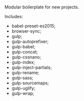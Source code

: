 Modular boilerplate for new projects.

Includes:
- babel-preset-es2015;
- browser-sync;
- gulp;
- gulp-autoprefixer;
- gulp-babel;
- gulp-concat;
- gulp-cssnano;
- gulp-index;
- gulp-inject-partials;
- gulp-rename;
- gulp-sass;
- gulp-sourcemaps;
- gulp-uglify;
- gulp-wrap;
